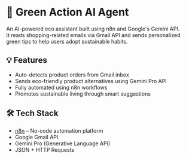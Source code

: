 
# 🌿 Green Action AI Agent

An AI-powered eco assistant built using n8n and Google's Gemini API.  
It reads shopping-related emails via Gmail API and sends personalized green tips to help users adopt sustainable habits.

## 💡 Features

- Auto-detects product orders from Gmail inbox
- Sends eco-friendly product alternatives using Gemini Pro API
- Fully automated using n8n workflows
- Promotes sustainable living through smart suggestions

## 🛠 Tech Stack

- [n8n](https://n8n.io/) – No-code automation platform  
- Google Gmail API  
- Gemini Pro (Generative Language API)  
- JSON + HTTP Requests

